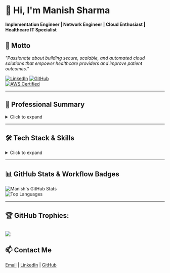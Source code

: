 # 👋 Hi, I'm Manish Sharma
**Implementation Engineer | Network Engineer | Cloud Enthusiast | Healthcare IT Specialist**

## 🌟 Motto
*"Passionate about building secure, scalable, and automated cloud solutions that empower healthcare providers and improve patient outcomes."*

[![LinkedIn](https://img.shields.io/badge/LinkedIn-manishsharma7-blue?logo=linkedin&logoColor=white)](https://www.linkedin.com/in/manishsharma-7) 
[![GitHub](https://img.shields.io/badge/GitHub-manishsharma--7-black?logo=github&logoColor=white)](https://github.com/manishsharma-7)  
[![AWS Certified](https://img.shields.io/badge/AWS%20Certified-Cloud%20Practitioner-orange?logo=amazon-aws&logoColor=white)](https://aws.amazon.com/certification/)

---

## 📝 Professional Summary
<details>
<summary>Click to expand</summary>

Implementation Engineer & Cloud Engineer with 4+ years of experience delivering healthcare technology solutions and managing enterprise cloud environments. Skilled in AWS, Microsoft 365, Azure fundamentals, and CI/CD automation, with expertise in system integration, cloud security, and stakeholder engagement. Proven success in improving deployment efficiency, reducing downtime, and supporting healthcare providers with secure, reliable platforms.  

Currently completing a **Certificate IV in Cyber Security** and preparing for **AWS Certified Solutions Architect - Associate** certification.

</details>

---

## 🛠️ Tech Stack & Skills
<details>
<summary>Click to expand</summary>

**Cloud & DevOps:** AWS (EC2, RDS, DynamoDB, IAM, Security Groups, GuardDuty, KMS), Azure (VMs, Storage, Networking – learning), CI/CD (GitHub Actions, Azure DevOps, Jenkins), CloudFormation, Terraform (exposure), Ansible, SaaS, Infrastructure-as-Code, Docker, Kubernetes  

**Networking & Systems:** LAN/WAN, Switches/Routers, Windows, Linux, macOS, Active Directory, Microsoft 365 (Teams, Exchange), VMware & Hyper-V, Backup/Recovery, Intune, Hardware Troubleshooting  

**Security:** OS Hardening, Patch Management, IAM Policies, Incident Response, Governance & Compliance, Cloud Security Best Practices  

**Programming & Tools:** Python, Bash, PowerShell, MySQL, Git/GitHub  

**Monitoring & Observability:** AWS CloudWatch, ELK Stack, Prometheus  

**Collaboration & Documentation:** JIRA, ServiceNow, Confluence, SOPs, Installation Guides, Stakeholder Management  

</details>

---

## 📊 GitHub Stats & Workflow Badges
![Manish's GitHub Stats](https://github-readme-stats.vercel.app/api?username=manishsharma-7&show_icons=true&theme=dark)  
![Top Languages](https://github-readme-stats.vercel.app/api/top-langs/?username=manishsharma-7&layout=compact&theme=dark)  

---
## 🏆 GitHub Trophies:
![](https://github-profile-trophy.vercel.app/?username=manishsharma-7&theme=radical&no-frame=false&no-bg=false&margin-w=4)
---
## 📫 Contact Me
[Email](mailto:manishsharma7@hotmail.com) | [LinkedIn](https://www.linkedin.com/in/manishsharma-7) | [GitHub](https://github.com/manishsharma-7)
